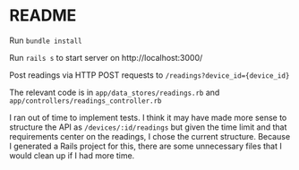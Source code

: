 # README

Run `bundle install`

Run `rails s` to start server on http://localhost:3000/

Post readings via HTTP POST requests to `/readings?device_id={device_id}`

The relevant code is in `app/data_stores/readings.rb` and `app/controllers/readings_controller.rb`

I ran out of time to implement tests. I think it may have made more sense to structure the API as `/devices/:id/readings` but given the time limit and that requirements center on the readings, I chose the current structure. Because I generated a Rails project for this, there are some unnecessary files that I would clean up if I had more time.
